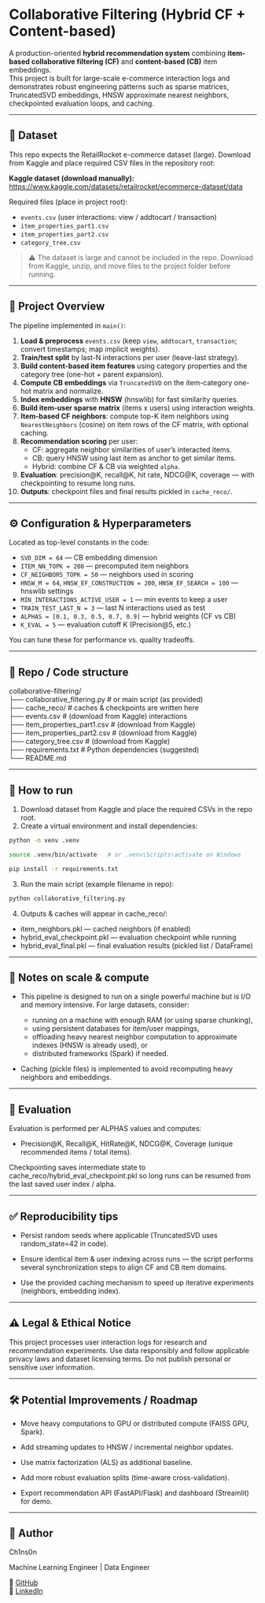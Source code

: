 # Collaborative Filtering (Hybrid CF + Content-based)

A production-oriented **hybrid recommendation system** combining **item-based collaborative filtering (CF)** and **content-based (CB)** item embeddings.  
This project is built for large-scale e-commerce interaction logs and demonstrates robust engineering patterns such as sparse matrices, TruncatedSVD embeddings, HNSW approximate nearest neighbors, checkpointed evaluation loops, and caching.

---

## 🔗 Dataset

This repo expects the RetailRocket e-commerce dataset (large). Download from Kaggle and place required CSV files in the repository root:

**Kaggle dataset (download manually):**  
https://www.kaggle.com/datasets/retailrocket/ecommerce-dataset/data

Required files (place in project root):
- `events.csv` (user interactions: view / addtocart / transaction)
- `item_properties_part1.csv`
- `item_properties_part2.csv`
- `category_tree.csv`

> ⚠️ The dataset is large and cannot be included in the repo. Download from Kaggle, unzip, and move files to the project folder before running.

---

## 🧠 Project Overview

The pipeline implemented in `main()`:

1. **Load & preprocess** `events.csv` (keep `view`, `addtocart`, `transaction`; convert timestamps; map implicit weights).  
2. **Train/test split** by last-N interactions per user (leave-last strategy).  
3. **Build content-based item features** using category properties and the category tree (one-hot + parent expansion).  
4. **Compute CB embeddings** via `TruncatedSVD` on the item-category one-hot matrix and normalize.  
5. **Index embeddings** with **HNSW** (hnswlib) for fast similarity queries.  
6. **Build item-user sparse matrix** (items x users) using interaction weights.  
7. **Item-based CF neighbors**: compute top-K item neighbors using `NearestNeighbors` (cosine) on item rows of the CF matrix, with optional caching.  
8. **Recommendation scoring** per user:
   - CF: aggregate neighbor similarities of user’s interacted items.
   - CB: query HNSW using last item as anchor to get similar items.
   - Hybrid: combine CF & CB via weighted `alpha`.
9. **Evaluation**: precision@K, recall@K, hit rate, NDCG@K, coverage — with checkpointing to resume long runs.  
10. **Outputs**: checkpoint files and final results pickled in `cache_reco/`.

---

## ⚙️ Configuration & Hyperparameters

Located as top-level constants in the code:

- `SVD_DIM = 64` — CB embedding dimension
- `ITEM_NN_TOPK = 200` — precomputed item neighbors
- `CF_NEIGHBORS_TOPK = 50` — neighbors used in scoring
- `HNSW_M = 64`, `HNSW_EF_CONSTRUCTION = 200`, `HNSW_EF_SEARCH = 100` — hnswlib settings
- `MIN_INTERACTIONS_ACTIVE_USER = 1` — min events to keep a user
- `TRAIN_TEST_LAST_N = 3` — last N interactions used as test
- `ALPHAS = [0.1, 0.3, 0.5, 0.7, 0.9]` — hybrid weights (CF vs CB)
- `K_EVAL = 5` — evaluation cutoff K (Precision@5, etc.)

You can tune these for performance vs. quality tradeoffs.

---

## 📁 Repo / Code structure

collaborative-filtering/  
├── collaborative_filtering.py # or main script (as provided)  
├── cache_reco/ # caches & checkpoints are written here  
├── events.csv # (download from Kaggle) interactions  
├── item_properties_part1.csv # (download from Kaggle)  
├── item_properties_part2.csv # (download from Kaggle)  
├── category_tree.csv # (download from Kaggle)  
├── requirements.txt # Python dependencies (suggested)  
└── README.md

---

## 🚀 How to run

1. Download dataset from Kaggle and place the required CSVs in the repo root.  
2. Create a virtual environment and install dependencies:

```bash
python -m venv .venv
```

```bash
source .venv/bin/activate   # or .venv\Scripts\activate on Windows
```

```bash
pip install -r requirements.txt
```

3. Run the main script (example filename in repo):

```bash
python collaborative_filtering.py
```

4. Outputs & caches will appear in cache_reco/:  
- item_neighbors.pkl — cached neighbors (if enabled)
- hybrid_eval_checkpoint.pkl — evaluation checkpoint while running
- hybrid_eval_final.pkl — final evaluation results (pickled list / DataFrame)

---

## 📌 Notes on scale & compute

- This pipeline is designed to run on a single powerful machine but is I/O and memory intensive. For large datasets, consider:
    -  running on a machine with enough RAM (or using sparse chunking),
    - using persistent databases for item/user mappings,
    - offloading heavy nearest neighbor computation to approximate indexes (HNSW is already used), or
    - distributed frameworks (Spark) if needed.

- Caching (pickle files) is implemented to avoid recomputing heavy neighbors and embeddings.

---

## 🧪 Evaluation

Evaluation is performed per ALPHAS values and computes:

- Precision@K, Recall@K, HitRate@K, NDCG@K, Coverage (unique recommended items / total items).

Checkpointing saves intermediate state to cache_reco/hybrid_eval_checkpoint.pkl so long runs can be resumed from the last saved user index / alpha.

---

## ✅ Reproducibility tips

- Persist random seeds where applicable (TruncatedSVD uses random_state=42 in code).

- Ensure identical item & user indexing across runs — the script performs several synchronization steps to align CF and CB item domains.

- Use the provided caching mechanism to speed up iterative experiments (neighbors, embedding index).

---

## ⚠️ Legal & Ethical Notice

This project processes user interaction logs for research and recommendation experiments. Use data responsibly and follow applicable privacy laws and dataset licensing terms. Do not publish personal or sensitive user information.

---

## 🛠️ Potential Improvements / Roadmap

- Move heavy computations to GPU or distributed compute (FAISS GPU, Spark).

- Add streaming updates to HNSW / incremental neighbor updates.

- Use matrix factorization (ALS) as additional baseline.

- Add more robust evaluation splits (time-aware cross-validation).

- Export recommendation API (FastAPI/Flask) and dashboard (Streamlit) for demo.

---

## 👤 Author

Ch1ns0n

Machine Learning Engineer | Data Engineer

🔗 [GitHub](https://github.com/ch1ns0n)  
💼 [LinkedIn](https://www.linkedin.com/in/samuelchinson)